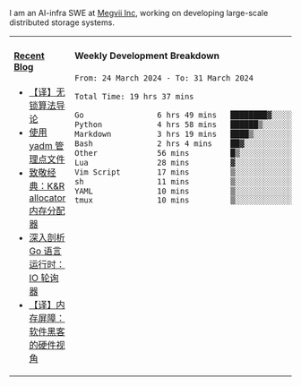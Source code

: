 I am an AI-infra SWE at [Megvii Inc](https://en.megvii.com/), working on developing large-scale distributed storage systems.

<table width="960px">
<tr>
<td valign="top" width="50%">

#### <a href="https://www.kongjun18.me" target="_blank">Recent Blog</a>

<!-- BLOG-POST-LIST:START -->
- [【译】无锁算法导论](https://kongjun18.github.io/posts/2023/07/14/)
- [使用 yadm 管理点文件](https://kongjun18.github.io/posts/2023/04/07/)
- [致敬经典：K&amp;R allocator 内存分配器](https://kongjun18.github.io/posts/2022/12/12/)
- [深入剖析 Go 语言运行时：IO 轮询器](https://kongjun18.github.io/posts/2022/11/21/)
- [【译】内存屏障：软件黑客的硬件视角](https://kongjun18.github.io/posts/2022/11/03/)
<!-- BLOG-POST-LIST:END -->

</td>
<td valign="top" width="50%">

#### Weekly Development Breakdown

<!--START_SECTION:waka-->

```txt
From: 24 March 2024 - To: 31 March 2024

Total Time: 19 hrs 37 mins

Go                6 hrs 49 mins   ████████▓░░░░░░░░░░░░░░░░   34.77 %
Python            4 hrs 58 mins   ██████▒░░░░░░░░░░░░░░░░░░   25.31 %
Markdown          3 hrs 19 mins   ████▒░░░░░░░░░░░░░░░░░░░░   16.98 %
Bash              2 hrs 4 mins    ██▓░░░░░░░░░░░░░░░░░░░░░░   10.57 %
Other             56 mins         █▒░░░░░░░░░░░░░░░░░░░░░░░   04.76 %
Lua               28 mins         ▓░░░░░░░░░░░░░░░░░░░░░░░░   02.44 %
Vim Script        17 mins         ▒░░░░░░░░░░░░░░░░░░░░░░░░   01.45 %
sh                11 mins         ▒░░░░░░░░░░░░░░░░░░░░░░░░   00.97 %
YAML              10 mins         ▒░░░░░░░░░░░░░░░░░░░░░░░░   00.91 %
tmux              10 mins         ▒░░░░░░░░░░░░░░░░░░░░░░░░   00.87 %
```

<!--END_SECTION:waka-->
</td>
</tr>

</table>
